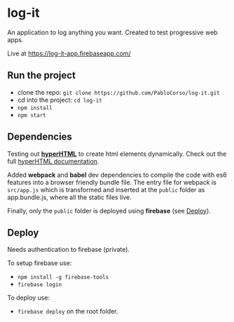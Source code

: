 # log-it
An application to log anything you want. Created to test progressive web apps.

Live at https://log-it-app.firebaseapp.com/ 

## Run the project
  - clone the repo: `git clone https://github.com/PabloCorso/log-it.git`
  - cd into the project: `cd log-it`
  - `npm install`
  - `npm start`

## Dependencies
Testing out [**hyperHTML**](https://github.com/WebReflection/hyperHTML) to create html elements dynamically. Check out the full [hyperHTML documentation](https://viperhtml.js.org/hyperhtml/documentation/).

Added **webpack** and **babel** dev dependencies to compile the code with es6 features into a browser friendly bundle file. The entry file for webpack is `src/app.js` which is transformed and inserted at the `public` folder as app.bundle.js, where all the static files live.

Finally, only the `public` folder is deployed using **firebase** (see [Deploy](#deploy)).

## Deploy
Needs authentication to firebase (private).

To setup firebase use:
  - `npm install -g firebase-tools`
  - `firebase login`

To deploy use:
  - `firebase deploy` on the root folder.
